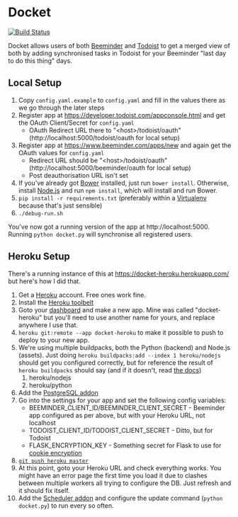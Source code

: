Docket
======
[![Build Status](https://travis-ci.com/palfrey/docket.svg?branch=master)](https://travis-ci.com/palfrey/docket)

Docket allows users of both [Beeminder](https://www.beeminder.com/) and [Todoist](https://en.todoist.com/) to get a merged view of both by adding synchronised tasks in Todoist for your Beeminder "last day to do this thing" days.

Local Setup
-----------
1. Copy `config.yaml.example` to `config.yaml` and fill in the values there as we go through the later steps
2. Register app at https://developer.todoist.com/appconsole.html and get the OAuth Client/Secret for `config.yaml`
    * OAuth Redirect URL there to "&lt;host&gt;/todoist/oauth" (http://localhost:5000/todoist/oauth for local setup)
3. Register app at https://www.beeminder.com/apps/new and again get the OAuth values for `config.yaml`
    * Redirect URL should be "&lt;host&gt;/todoist/oauth" (http://localhost:5000/beeminder/oauth for local setup)
    * Post deauthorisation URL isn't set
4. If you've already got [Bower](https://bower.io/) installed, just run `bower install`. Otherwise, install [Node.js](https://nodejs.org/en/) and run `npm install`, which will install and run Bower.
5. `pip install -r requirements.txt` (preferably within a [Virtualenv](https://virtualenv.pypa.io/en/stable/) because that's just sensible)
5. `./debug-run.sh`

You've now got a running version of the app at http://localhost:5000. Running `python docket.py` will synchronise all registered users.

Heroku Setup
------------

There's a running instance of this at https://docket-heroku.herokuapp.com/ but here's how I did that.

1. Get a [Heroku](https://www.heroku.com/) account. Free ones work fine.
2. Install the [Heroku toolbelt](https://toolbelt.heroku.com/)
3. Goto your [dashboard](https://dashboard.heroku.com/apps/) and make a new app. Mine was called "docket-heroku" but you'll need to use another name for yours, and replace anywhere I use that.
4. `heroku git:remote --app docket-heroku` to make it possible to push to deploy to your new app.
5. We're using multiple buildpacks, both the Python (backend) and Node.js (assets). Just doing `heroku buildpacks:add --index 1 heroku/nodejs` should get you configured correctly, but for reference the result of `heroku buildpacks` should say (and if it doesn't, read [the docs](https://devcenter.heroku.com/articles/using-multiple-buildpacks-for-an-app))
   1. heroku/nodejs
   2. heroku/python
6. Add the [PostgreSQL addon](https://elements.heroku.com/addons/heroku-postgresql)
7. Go into the settings for your app and set the following config variables:
   * BEEMINDER_CLIENT_ID/BEEMINDER_CLIENT_SECRET - Beeminder app configured as per above, but with your Heroku URL, not localhost
   * TODOIST_CLIENT_ID/TODOIST_CLIENT_SECRET - Ditto, but for Todoist
   * FLASK_ENCRYPTION_KEY - Something secret for Flask to use for [cookie encryption](http://flask.pocoo.org/docs/0.11/quickstart/#sessions)
8. [`git push heroku master`](https://devcenter.heroku.com/articles/git#deploying-code)
8. At this point, goto your Heroku URL and check everything works. You might have an error page the first time you load it due to clashes between multiple workers all trying to configure the DB. Just refresh and it should fix itself.
9. Add the [Scheduler addon](https://elements.heroku.com/addons/scheduler) and configure the update command (`python docket.py`) to run every so often.
